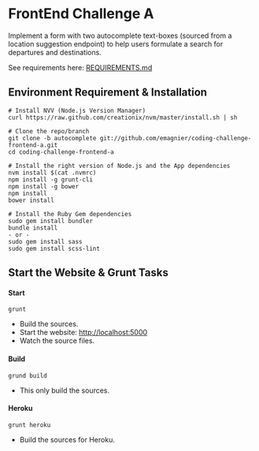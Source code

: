 # FrontEnd Challenge A

Implement a form with two autocomplete text-boxes (sourced from a location suggestion endpoint) to help users formulate a search for departures and destinations.

See requirements here: [REQUIREMENTS.md](REQUIREMENTS.md)


## Environment Requirement & Installation

```
# Install NVV (Node.js Version Manager)
curl https://raw.github.com/creationix/nvm/master/install.sh | sh

# Clone the repo/branch
git clone -b autocomplete git://github.com/emagnier/coding-challenge-frontend-a.git
cd coding-challenge-frontend-a

# Install the right version of Node.js and the App dependencies
nvm install $(cat .nvmrc)
npm install -g grunt-cli
npm install -g bower
npm install
bower install

# Install the Ruby Gem dependencies
sudo gem install bundler
bundle install
- or -
sudo gem install sass
sudo gem install scss-lint
```


## Start the Website & Grunt Tasks


#### Start
```
grunt
```
* Build the sources.
* Start the website: [http://localhost:5000](http://localhost:5000)
* Watch the source files.


#### Build
```
grund build
```
* This only build the sources.


#### Heroku
```
grunt heroku
```
* Build the sources for Heroku.
